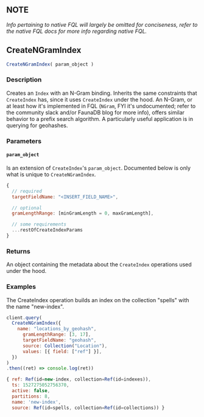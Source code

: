 ## NOTE

*Info pertaining to native FQL will largely be omitted for conciseness, refer to the native FQL docs for more info regarding native FQL.*

## CreateNGramIndex

```js
CreateNGramIndex( param_object )
```

### Description

Creates an `Index` with an N-Gram binding. Inherits the same constraints that `CreateIndex` has, since it uses `CreateIndex` under the hood. An N-Gram, or at least how it's implemented in FQL (`NGram`, FYI it's undocumented; refer to the community slack and/or FaunaDB blog for more info), offers similar behavior to a prefix search algorithm. A particularly useful application is in querying for geohashes.

### Parameters

#### `param_object`

Is an extension of `CreateIndex`'s `param_object`. Documented below is only what is unique to `CreateNGramIndex`.

```js
{
  // required
  targetFieldName: "<INSERT_FIELD_NAME>",

  // optional
  gramLengthRange: [minGramLength = 0, maxGramLength],

  // some requirements
  ...restOfCreateIndexParams
}
```

### Returns
An object containing the metadata about the `CreateIndex` operations used under the hood.

### Examples
The CreateIndex operation builds an index on the collection "spells" with the name "new-index".
```js
client.query(
  CreateNGramIndex({
    name: "locations_by_geohash",
      gramLengthRange: [3, 17],
      targetFieldName: "geohash",
      source: Collection("Location"),
      values: [{ field: ["ref"] }],
  })
)
.then((ret) => console.log(ret))
```

```js
{ ref: Ref(id=new-index, collection=Ref(id=indexes)),
  ts: 1527275052756370,
  active: false,
  partitions: 8,
  name: 'new-index',
  source: Ref(id=spells, collection=Ref(id=collections)) }
```
